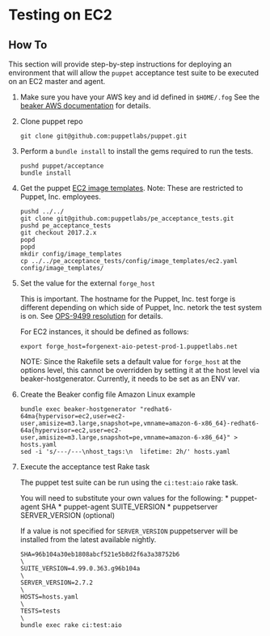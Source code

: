 # Testing on EC2

## How To
This section will provide step-by-step instructions for deploying
an environment that will allow the `puppet` acceptance test suite
to be executed on an EC2 master and agent.

1. Make sure you have your AWS key and id defined in `$HOME/.fog`
See the [beaker AWS documentation](https://github.com/puppetlabs/beaker/blob/master/docs/how_to/hypervisors/aws.md)
for details.

1. Clone puppet repo
   ```
   git clone git@github.com:puppetlabs/puppet.git
   ```

1. Perform a `bundle install` to install the gems required to run the tests.
   ```
   pushd puppet/acceptance
   bundle install
   ```

1. Get the puppet [EC2 image templates](https://github.com/puppetlabs/pe_acceptance_tests/blob/2016.5.x/config/image_templates/ec2.yaml).
   Note: These are restricted to Puppet, Inc. employees.
   ```
   pushd ../../
   git clone git@github.com:puppetlabs/pe_acceptance_tests.git
   pushd pe_acceptance_tests
   git checkout 2017.2.x
   popd
   popd
   mkdir config/image_templates
   cp ../../pe_acceptance_tests/config/image_templates/ec2.yaml config/image_templates/
   ```

1. Set the value for the external `forge_host`

   This is important. The hostname for the Puppet, Inc. test forge is different
   depending on which side of Puppet, Inc. netork the test system is on. See [OPS-9499
   resolution](https://tickets.puppetlabs.com/browse/OPS-9499?focusedCommentId=320139&page=com.atlassian.jira.plugin.system.issuetabpanels:comment-tabpanel#comment-320139)
   for details.

   For EC2 instances, it should be defined as follows:
   ```
   export forge_host=forgenext-aio-petest-prod-1.puppetlabs.net
   ```

   NOTE: Since the Rakefile sets a default value for `forge_host` at the options
   level, this cannot be overridden by setting it at the host level via
   beaker-hostgenerator. Currently, it needs to be set as an ENV var.

1. Create the Beaker config file
   Amazon Linux example
   ```
   bundle exec beaker-hostgenerator "redhat6-64ma{hypervisor=ec2,user=ec2-user,amisize=m3.large,snapshot=pe,vmname=amazon-6-x86_64}-redhat6-64a{hypervisor=ec2,user=ec2-user,amisize=m3.large,snapshot=pe,vmname=amazon-6-x86_64}" > hosts.yaml
   sed -i 's/---/---\nhost_tags:\n  lifetime: 2h/' hosts.yaml
   ```

1. Execute the acceptance test Rake task

   The puppet test suite can be run using the `ci:test:aio` rake task.

   You will need to substitute your own values for the following:
       * puppet-agent SHA
       * puppet-agent SUITE_VERSION
       * puppetserver SERVER_VERSION (optional)

   If a value is not specified for `SERVER_VERSION` puppetserver will be
   installed from the latest available nightly.


   ```
   SHA=96b104a30eb1808abcf521e5b8d2f6a3a38752b6                                                                   \
   SUITE_VERSION=4.99.0.363.g96b104a                                                                              \
   SERVER_VERSION=2.7.2                                                                                           \
   HOSTS=hosts.yaml                                                                                               \
   TESTS=tests                                                                                                    \
   bundle exec rake ci:test:aio
   ```
